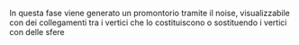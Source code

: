 
In questa fase viene generato un promontorio tramite il noise, visualizzabile con dei collegamenti tra i vertici che lo costituiscono o sostituendo i vertici con delle sfere
